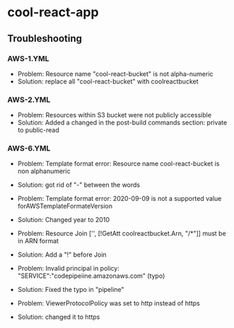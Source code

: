 # cool-react-app

## Troubleshooting

### AWS-1.YML

- Problem: Resource name "cool-react-bucket" is not alpha-numeric
- Solution: replace all "cool-react-bucket" with coolreactbucket


### AWS-2.YML

- Problem: Resources within S3 bucket were not publicly accessible
- Solution: Added a changed in the post-build commands section: private to  public-read



























### AWS-6.YML
- Problem: Template format error: Resource name cool-react-bucket is non alphanumeric
- Solution: got rid of "-" between the words

- Problem: Template format error: 2020-09-09 is not a supported value forAWSTemplateFormateVersion
- Solution: Changed year to 2010

- Problem: Resource Join ['', [!GetAtt coolreactbucket.Arn, "/*"]] must be in ARN format
- Solution: Add a "!" before Join
  
- Problem: Invalid principal in policy: "SERVICE":"codepipeiine.amazonaws.com" (typo)
- Solution: Fixed the typo in "pipeline"

- Problem: ViewerProtocolPolicy was set to http instead of https
- Solution: changed it to https